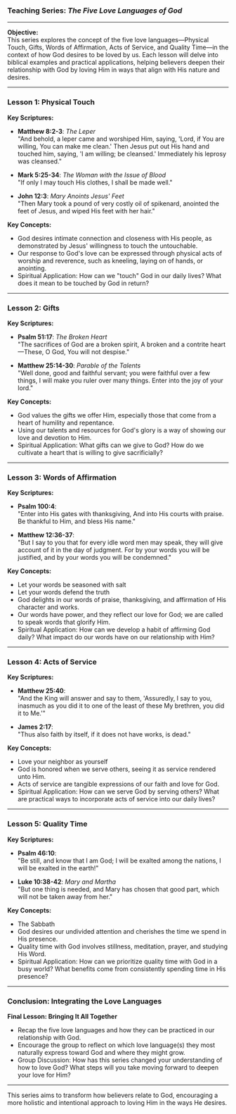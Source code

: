 
### Teaching Series: *The Five Love Languages of God*

---

**Objective:**  
This series explores the concept of the five love languages—Physical Touch, Gifts, Words of Affirmation, Acts of Service, and Quality Time—in the context of how God desires to be loved by us. Each lesson will delve into biblical examples and practical applications, helping believers deepen their relationship with God by loving Him in ways that align with His nature and desires.

---

### **Lesson 1: Physical Touch**

**Key Scriptures:**  
- **Matthew 8:2-3**: *The Leper*  
  "And behold, a leper came and worshiped Him, saying, 'Lord, if You are willing, You can make me clean.' Then Jesus put out His hand and touched him, saying, 'I am willing; be cleansed.' Immediately his leprosy was cleansed."

- **Mark 5:25-34**: *The Woman with the Issue of Blood*  
  "If only I may touch His clothes, I shall be made well."

- **John 12:3**: *Mary Anoints Jesus' Feet*  
  "Then Mary took a pound of very costly oil of spikenard, anointed the feet of Jesus, and wiped His feet with her hair."

**Key Concepts:**
- God desires intimate connection and closeness with His people, as demonstrated by Jesus' willingness to touch the untouchable.
- Our response to God's love can be expressed through physical acts of worship and reverence, such as kneeling, laying on of hands, or anointing.
- Spiritual Application: How can we "touch" God in our daily lives? What does it mean to be touched by God in return?

---

### **Lesson 2: Gifts**

**Key Scriptures:**  
- **Psalm 51:17**: *The Broken Heart*  
  "The sacrifices of God are a broken spirit, A broken and a contrite heart—These, O God, You will not despise."

- **Matthew 25:14-30**: *Parable of the Talents*  
  "Well done, good and faithful servant; you were faithful over a few things, I will make you ruler over many things. Enter into the joy of your lord."

**Key Concepts:**
- God values the gifts we offer Him, especially those that come from a heart of humility and repentance.
- Using our talents and resources for God's glory is a way of showing our love and devotion to Him.
- Spiritual Application: What gifts can we give to God? How do we cultivate a heart that is willing to give sacrificially?

---

### **Lesson 3: Words of Affirmation**

**Key Scriptures:**  
- **Psalm 100:4**:  
  "Enter into His gates with thanksgiving, And into His courts with praise. Be thankful to Him, and bless His name."

- **Matthew 12:36-37**:  
  "But I say to you that for every idle word men may speak, they will give account of it in the day of judgment. For by your words you will be justified, and by your words you will be condemned."



**Key Concepts:**
- Let your words be seasoned with salt
- Let your words defend the truth
- God delights in our words of praise, thanksgiving, and affirmation of His character and works.
- Our words have power, and they reflect our love for God; we are called to speak words that glorify Him.
- Spiritual Application: How can we develop a habit of affirming God daily? What impact do our words have on our relationship with Him?

---

### **Lesson 4: Acts of Service**

**Key Scriptures:**  
- **Matthew 25:40**:  
  "And the King will answer and say to them, 'Assuredly, I say to you, inasmuch as you did it to one of the least of these My brethren, you did it to Me.'"

- **James 2:17**:  
  "Thus also faith by itself, if it does not have works, is dead."

**Key Concepts:**
- Love your neighbor as yourself
- God is honored when we serve others, seeing it as service rendered unto Him.
- Acts of service are tangible expressions of our faith and love for God.
- Spiritual Application: How can we serve God by serving others? What are practical ways to incorporate acts of service into our daily lives?

---

### **Lesson 5: Quality Time**

**Key Scriptures:**  
- **Psalm 46:10**:  
  "Be still, and know that I am God; I will be exalted among the nations, I will be exalted in the earth!"

- **Luke 10:38-42**: *Mary and Martha*  
  "But one thing is needed, and Mary has chosen that good part, which will not be taken away from her."

**Key Concepts:**
- The Sabbath
- God desires our undivided attention and cherishes the time we spend in His presence.
- Quality time with God involves stillness, meditation, prayer, and studying His Word.
- Spiritual Application: How can we prioritize quality time with God in a busy world? What benefits come from consistently spending time in His presence?

---

### **Conclusion: Integrating the Love Languages**

**Final Lesson: Bringing It All Together**  
- Recap the five love languages and how they can be practiced in our relationship with God.
- Encourage the group to reflect on which love language(s) they most naturally express toward God and where they might grow.
- Group Discussion: How has this series changed your understanding of how to love God? What steps will you take moving forward to deepen your love for Him?

---

This series aims to transform how believers relate to God, encouraging a more holistic and intentional approach to loving Him in the ways He desires.